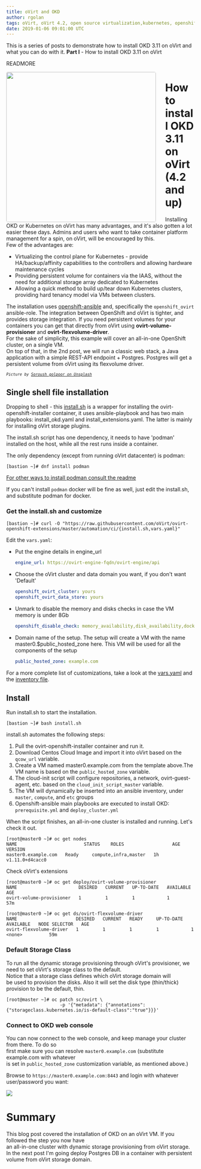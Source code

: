 ```yaml
---
title: oVirt and OKD
author: rgolan
tags: oVirt, oVirt 4.2, open source virtualization,kubernetes, openshift, external-storage, flexdriver, provisioner
date: 2019-01-06 09:01:00 UTC
---
```


This is a series of posts to demonstrate how to  install  OKD 3.11 on oVirt and what you can do with it.
**Part I**   -  How to install OKD 3.11 on oVirt

READMORE

<img align="left" src="/images/blog/2019-01-06/boxhead.png" width="400px" style="margin-right: 25px;border-radius: 4px">

# How to install OKD 3.11 on oVirt (4.2 and up)
Installing OKD or Kubernetes on oVirt has many advantages, and it's also gotten a lot easier these days. Admins and users who want to take container platform management for a spin, on oVirt, will be encouraged by this.  
Few of the advantages are:
- Virtualizing the control plane for Kubernetes - provide HA/backup/affinity capabilities to the controllers and allowing hardware maintenance cycles
- Providing persistent volume for containers via the IAAS, without the need for additional storage array dedicated to Kubernetes
- Allowing a quick method to build up/tear down Kubernetes clusters, providing hard tenancy model via VMs between clusters.

The installation uses [openshift-ansible](https://github.com/openshift/openshift-ansible) and, specifically the `openshift_ovirt` ansible-role. The integration between OpenShift and oVirt is tighter, and provides storage integration. If you need persistent volumes for your containers you can get that directly from oVirt using **ovirt-volume-provisioner** and **ovirt-flexvolume-driver**.  
For the sake of simplicity, this example will cover an all-in-one OpenShift cluster, on a single VM.  
On top of that, in the 2nd post, we will run a classic web stack, a Java application with a simple REST-API endpoint + Postgres. Postgres will get a persistent volume from oVirt using its flexvolume driver.


<span style="font: italic 10px robot, monospace; top: 220px">Picture by [Soroush golpoor on Unsplash](https://unsplash.com/@soroushgolpoor?utm_medium=referral&utm_campaign=photographer-credit&utm_content=creditBadge)</span>



<script id="asciicast-219956" src="https://asciinema.org/a/219956.js" async></script>

## Single shell file installation

Dropping to shell - this [install.sh](https://github.com/oVirt/ovirt-openshift-extensions/blob/master/automation/ci/install.sh) is a wrapper for installing  the ovirt-openshift-installer container, it uses ansible-playbook and has two main playbooks: install_okd.yaml and install_extensions.yaml. The latter is mainly for installing oVirt storage plugins.

The install.sh script has one dependency, it needs to have 'podman' installed on the host, while all the rest runs inside a container.

The only dependency (except from running oVirt datacenter) is podman:
```console
[bastion ~]# dnf install podman
``` 

[For other ways to install podman consult the readme](https://github.com/containers/libpod/blob/master/docs/tutorials/podman_tutorial.md)

If you can't install `podman` docker will be fine as well, just edit the install.sh, and substitute podman for docker.

### Get the install.sh and customize
```console
[bastion ~]# curl -O "https://raw.githubusercontent.com/oVirt/ovirt-openshift-extensions/master/automation/ci/{install.sh,vars.yaml}"
```

Edit the `vars.yaml`:

- Put the engine details in engine_url
  ```yaml
  engine_url: https://ovirt-engine-fqdn/ovirt-engine/api
  ```

- Choose the oVirt cluster and data domain you want, if you don't want 'Default'
  ```yaml
  openshift_ovirt_cluster: yours
  openshift_ovirt_data_store: yours
   ```
- Unmark to disable the memory and disks checks in case the VM memory is under 8Gb
  ```yaml
  openshift_disable_check: memory_availability,disk_availability,docker_image_availability
  ```

- Domain name of the setup. The setup will create a VM with the name master0.$public_hosted_zone here. This VM will
  be used for all the components of the setup
  ```yaml
  public_hosted_zone: example.com
  ```

For a more complete list of customizations, take a look at the [vars.yaml](https://github.com/oVirt/ovirt-openshift-extensions/blob/master/automation/ci/vars.yaml) and the [inventory file](https://github.com/oVirt/ovirt-openshift-extensions/blob/master/automation/ci/integ.ini).
## Install

Run install.sh to start the installation.

```console
[bastion ~]# bash install.sh
```

install.sh automates the following steps:
1. Pull the ovirt-openshift-installer container and run it.
2. Download Centos Cloud Image and import it into oVirt based on the `qcow_url` variable.
3. Create a VM named master0.example.com from the template above.The VM name is based on the `public_hosted_zone` variable.
4. The cloud-init script will configure repositories, a network, ovirt-guest-agent, etc. based on the `cloud_init_script_master` variable. 
5. The VM will dynamically be inserted into an ansible inventory, under `master`, `compute`, and `etc` groups
6. Openshift-ansible main playbooks are executed to install OKD: `prerequisite.yml` and `deploy_cluster.yml`


When the script finishes, an all-in-one cluster is installed and running. Let's check it out.

```console
[root@master0 ~]# oc get nodes
NAME                         STATUS    ROLES                  AGE       VERSION
master0.example.com   Ready     compute,infra,master   1h        v1.11.0+d4cacc0
```


Check oVirt's extensions
```console
[root@master0 ~]# oc get deploy/ovirt-volume-provisioner
NAME                       DESIRED   CURRENT   UP-TO-DATE   AVAILABLE   AGE
ovirt-volume-provisioner   1         1         1            1           57m

[root@master0 ~]# oc get ds/ovirt-flexvolume-driver
NAME                      DESIRED   CURRENT   READY     UP-TO-DATE   AVAILABLE   NODE SELECTOR   AGE
ovirt-flexvolume-driver   1         1         1         1            1           <none>          59m
```

### Default Storage Class
To run all the dynamic storage provisioning through oVirt's provisioner, 
we need to set oVirt's storage class to the default.  
Notice that a storage class defines which oVirt storage domain will  
be used to provision the disks. Also it will set the disk type (thin/thick) provision to be the default, thin.

```console
[root@master ~]# oc patch sc/ovirt \ 
                    -p '{"metadata": {"annotations":{"storageclass.kubernetes.io/is-default-class":"true"}}}'
```

### Connect to OKD web console
You can now connect to the web console, and keep manage your cluster from there. To do so  
first make sure you can resolve `master0.example.com` (substitute example.com with whatever  
is set in `public_hosted_zone` customization variable, as mentioned above.)

Browse to `https://master0.example.com:8443`  and login with whatever user/password you want:

<img src="/images/blog/2019-01-06/okd-web-console.png"/>

# Summary
This blog post covered the installation of OKD on an oVirt VM. If you followed the step you now have  
an all-in-one cluster with dynamic storage provisioning from oVirt storage.
In the next post I'm going deploy Postgres DB in a container with persistent volume from oVirt
storage domain.

